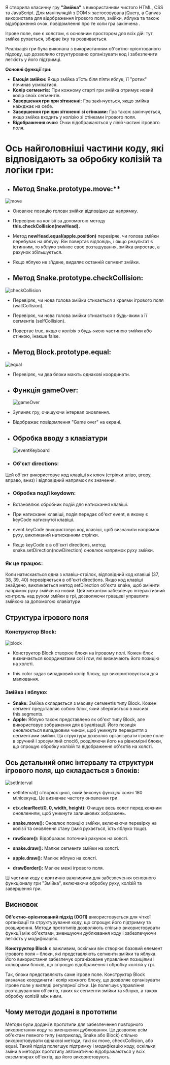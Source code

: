 Я створила класичну гру **"Змійка"** з використанням чистого HTML, CSS та JavaScript.
Для маніпуляцій з DOM я застосовувала jQuery, а Canvas використала для відображення ігрового поля, змійки, яблука та також відображення очок, повідомлення про те коли гра закінчена . 

Ігрове поле, яке є холстом, є основним простором для всіх дій: тут змійка рухається, збирає їжу та розвивається.

Реалізація гри була виконана з використанням об'єктно-орієнтованого підходу, що дозволило структуровано організувати код і забезпечити легкість у його підтримці.

**Основні функції гри:**
* **Емоція змійки:** Якщо змійка з'їсть біля п’яти яблук, її "ротик" починає усміхатися.
* **Колір сегментів:** При кожному старті гри змійка отримує новий колір своїх сегментів.
* **Завершення гри при зіткненні:** Гра закінчується, якщо змійка наїжджає на себе.
* **Завершення гри при зіткненні зі стінками:** Гра також закінчується, якщо змійка входить у колізію зі стінками ігрового поля.
* **Відображення очок:** Очки відображаються у лівій частині ігрового поля.

# Ось найголовніші частини коду, які відповідають за обробку колізій та логіки гри:
* ## Метод Snake.prototype.move:**
   
![move](https://github.com/Korneliia08/Classic-Snake-Game/blob/master/assets/imagesOfCode/snakeMove.png)

* Оновлює позицію голови змійки відповідно до напрямку.

* Перевіряє на колізії за допомогою методу **this.checkCollision(newHead).**

* Метод **newHead.equal(apple.position)** перевіряє, чи голова змійки перебуває на яблуку. Він повертає відповідь, і якщо результат є істинним, то яблуко змінює своє розташування, змійка виростає, а рахунок збільшується.

* Якщо яблуко не з'їдене, видаляє останній сегмент змійки.

* ## Метод Snake.prototype.checkCollision:

![checkCollision](https://github.com/Korneliia08/Classic-Snake-Game/blob/master/assets/imagesOfCode/checkCollision.png)

* Перевіряє, чи нова голова змійки стикається з краями ігрового поля (wallCollision).

* Перевіряє, чи нова голова змійки стикається з будь-яким з її сегментів (selfCollision).

* Повертає true, якщо є колізія з будь-якою частиною змійки або стінкою, інакше false.


* ## Метод Block.prototype.equal:

![equal](https://github.com/Korneliia08/Classic-Snake-Game/blob/master/assets/imagesOfCode/equel.png)

* Перевіряє, чи два блоки мають однакові координати.

* ## Функція gameOver:

  ![gameOver](https://github.com/Korneliia08/Classic-Snake-Game/blob/master/assets/imagesOfCode/gameOver.png)

* Зупиняє гру, очищуючи інтервал оновлення.
  
* Відображає повідомлення "Game over" на екрані.

* ## Обробка вводу з клавіатури

  ![eventKeyboard](https://github.com/Korneliia08/Classic-Snake-Game/blob/master/assets/imagesOfCode/event.png)

* ### Об'єкт directions:

Цей об'єкт використовує код клавіші як ключ (стрілки вліво, вгору, вправо, вниз) і відповідний напрямок як значення.

* ### Обробка події keydown:

* Встановлює обробник подій для натискання клавіші.

* При натисканні клавіші, подія передає об'єкт event, в якому є keyCode натиснутої клавіші.

* event.keyCode використовує код клавіші, щоб визначити напрямок руху, викликаний натисканням стрілки.

* Якщо keyCode є в об'єкті directions, метод snake.setDirection(nowDirection) оновлює напрямок руху змійки.

### Як це працює:
Коли натискається одна з клавіш-стрілок, відповідний код клавіші (37, 38, 39, 40) перевіряється в об'єкті directions.
Якщо код клавіші знайдено, викликається метод setDirection об'єкта snake, щоб змінити напрямок руху змійки на новий.
Цей механізм забезпечує інтерактивний контроль над рухом змійки в грі, дозволяючи гравцеві управляти змійкою за допомогою клавіатури.

## Структура ігрового поля

### Конструктор Block:

![block](https://github.com/Korneliia08/Classic-Snake-Game/blob/master/assets/imagesOfCode/block.png)

* Конструктор Block створює блоки на ігровому полі. Кожен блок визначається координатами col і row, які визначають його позицію на холсті.

* this.color задає випадковий колір блоку, що використовується для малювання.

### Змійка і яблуко:

* **Snake:** Змійка складається з масиву сегментів типу Block. Кожен сегмент представляє собою блок, який зберігається в масиві this.segments.
* **Apple:** Яблуко також представлено як об'єкт типу Block, але використовує зображення для візуалізації. Його позиція оновлюється випадковим чином, щоб уникнути перекриття з сегментами змійки.
Ця структура дозволяє організувати ігрове поле в зручний і зрозумілий спосіб, розділяючи його на рівномірні блоки, що спрощує обробку колізій та відображення об'єктів на холсті.

## Ось детальний опис інтервалу та структури ігрового поля, що складається з блоків:

![setInterval](https://github.com/Korneliia08/Classic-Snake-Game/blob/master/assets/imagesOfCode/setInterval.png)

* setInterval() створює цикл, який виконує функцію кожні 180 мілісекунд. Це визначає частоту оновлення гри.

* **ctx.clearRect(0, 0, width, height):** Очищує весь холст перед кожним оновленням, щоб уникнути залишкових зображень.
* **snake.move():** Оновлює позицію змійки, включаючи перевірку на колізії та оновлення стану (змія рухається, їсть яблуко тощо).
* **rawScore():** Відображає поточний рахунок на холсті.
* **snake.draw():** Малює сегменти змійки на холсті.
* **apple.draw():** Малює яблуко на холсті.
* **drawBorder():** Малює межі ігрового поля.

Ці частини коду є критично важливими для забезпечення основного функціоналу гри "Змійка", включаючи обробку руху, колізій та завершення гри.

## Висновок
**Об'єктно-орієнтований підхід (ООП)** використовується для чіткої організації та структурування коду, що спрощує його підтримку та розширення. Методи прототипів дозволяють спільно використовувати функції між об'єктами, зменшуючи дублювання коду і забезпечуючи легкість у модифікаціях.

**Конструктор Block** є важливим, оскільки він створює базовий елемент ігрового поля – блоки, які представляють сегменти змійки та яблука. Його використання забезпечує організоване управління позиціями і кольорами блоків, що спрощує відображення і обробку колізій у грі.

Так, блоки представляють саме ігрове поле. Конструктор Block визначає координати і колір кожного блоку, що дозволяє організувати ігрове поле у вигляді регулярної сітки. Це полегшує управління розташуванням об'єктів, таких як сегменти змійки та яблуко, а також обробку колізій між ними.

## Чому методи додані в прототипи
Методи були додані в прототипи для забезпечення повторного використання коду та зменшення дублювання. Це дозволяє всім об'єктам певного типу (наприклад, Snake або Block) спільно використовувати однакові методи, такі як move, checkCollision, або equal. Такий підхід полегшує підтримку і модифікацію коду, оскільки зміни в методах прототипу автоматично відображаються у всіх екземплярах об'єктів, що його використовують.
